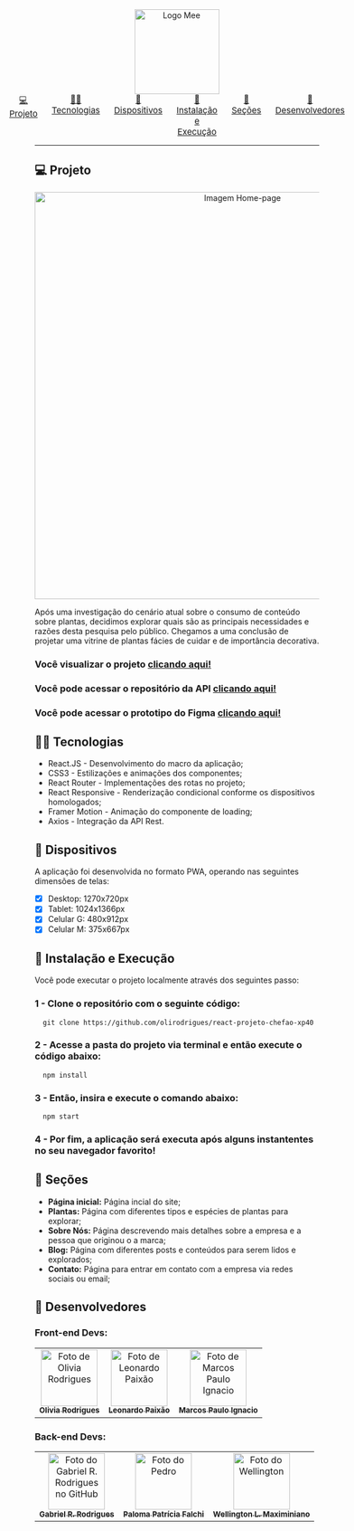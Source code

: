 <div align="center" >
    <div >
        <img  width="150px" src="https://mee-xp40.vercel.app/static/media/logoMee.294e1f336ffa9280eed1d4b04f330395.svg" alt="Logo Mee"/>
    </div>
    <div style="display: flex; gap: 25px; justify-content: center; font-size: 15px ">
        <a href="#-projeto"> 💻 Projeto</a>
        <a href="#-tecnologias"> 👩‍💻 Tecnologias</a>
        <a href="#-dispositivos"> 📱 Dispositivos</a>
        <a href="#-instalaçãoo-e-execução"> 🚀 Instalação e Execução </a>
        <a href="#-seções"> 📌 Seções</a>
        <a href="#-desenvolvedores"> 🤝 Desenvolvedores</a>
    </div>
</div>

---

## 💻 Projeto

<div align="center">
<img  width="720px" heigth="420px" src="https://gabezrodz.github.io/imagens-chefao-xp40/home/home-readme.png" alt="Imagem Home-page" />
</div>
<p>
Após uma investigação do cenário atual sobre o consumo de conteúdo sobre plantas, decidimos explorar quais são as principais necessidades e razões desta pesquisa pelo público. Chegamos a uma conclusão de projetar uma vitrine de plantas fácies de cuidar e de importância decorativa.
</p>

### Você visualizar o projeto <a href="https://mee-xp40.vercel.app/">clicando aqui!</a>

### Você pode acessar o repositório da API <a href="https://github.com/olirodrigues/api-projeto-chefao-xp40">clicando aqui!</a>

### Você pode acessar o prototipo do Figma <a href="https://www.figma.com/file/cM2C7bF174277en96u15jG/Desafio-Chefao---Plantas?node-id=2%3A2">clicando aqui!</a>

## 👩‍💻 Tecnologias

- React.JS - Desenvolvimento do macro da aplicação;
- CSS3 - Estilizações e animações dos componentes;
- React Router - Implementações des rotas no projeto;
- React Responsive - Renderização condicional conforme os dispositivos homologados;
- Framer Motion - Animação do componente de loading;
- Axios - Integração da API Rest.

## 📱 Dispositivos

A aplicação foi desenvolvida no formato PWA, operando nas seguintes dimensões de telas:

- [x] Desktop: 1270x720px
- [x] Tablet: 1024x1366px
- [x] Celular G: 480x912px
- [x] Celular M: 375x667px

## 🚀 Instalação e Execução

Você pode executar o projeto localmente através dos seguintes passo:

### 1 - Clone o repositório com o seguinte código:

```
  git clone https://github.com/olirodrigues/react-projeto-chefao-xp40
```

### 2 - Acesse a pasta do projeto via terminal e então execute o código abaixo:

```
  npm install
```

### 3 - Então, insira e execute o comando abaixo:

```
  npm start
```

### 4 - Por fim, a aplicação será executa após alguns instantentes no seu navegador favorito!

## 📌 Seções

- **Página inicial:** Página incial do site;
- **Plantas:** Página com diferentes tipos e espécies de plantas para explorar;
- **Sobre Nós:** Página descrevendo mais detalhes sobre a empresa e a pessoa que originou o a marca;
- **Blog:** Página com diferentes posts e conteúdos para serem lidos e explorados;
- **Contato:** Página para entrar em contato com a empresa via redes sociais ou email;

## 🤝 Desenvolvedores

### Front-end Devs:

<table>
  <tr>
   	<td align="center">
      	<a href="https://github.com/olirodrigues">
        <img src="https://avatars.githubusercontent.com/u/68714933?v=4" width="100px;" alt="Foto de Olivia Rodrigues"/><br>
        <sub>
          <b>Olivia Rodrigues</b>
        </sub>
      </a>
    </td>
    <td align="center">
      <a href="https://github.com/Leox95">
        <img src="https://avatars.githubusercontent.com/u/90721193?v=4" width="100px;" alt="Foto de Leonardo Paixão"/><br>
        <sub>
          <b>Leonardo Paixão</b>
        </sub>
      </a>
    </td>
     <td align="center">
      <a href="https://github.com/Marcos-Ignacio">
        <img src="https://avatars.githubusercontent.com/u/94194033?v=4" width="100px;" alt="Foto de Marcos Paulo Ignacio"/><br>
        <sub>
          <b>Marcos Paulo Ignacio</b>
        </sub>
      </a>
    </td>
  </tr>
</table>

### Back-end Devs:

<table>
  <tr>
    <td align="center">
      <a href="https://github.com/gabezrodz">
        <img src="https://avatars.githubusercontent.com/u/84934507?s=400&u=2121f2fa27f160de9fc31e854e4353169dfa9f4e&v=4" width="100px;" alt="Foto do Gabriel R. Rodrigues no GitHub"/><br>
        <sub>
          <b>Gabriel R. Rodrigues</b>
        </sub>
      </a>
    </td>
    <td align="center">
      <a href="https://github.com/palomapfalchi">
        <img src="https://avatars.githubusercontent.com/u/85750919?v=4" width="100px;" alt="Foto do Pedro"/><br>
        <sub>
          <b>Paloma Patrícia Falchi</b>
        </sub>
      </a>
    </td>
     <td align="center">
      <a href="https://github.com/WellingtonMax">
        <img src="https://avatars.githubusercontent.com/u/83736385?v=4" width="100px;" alt="Foto do Wellington"/><br>
        <sub>
          <b>Wellington L. Maximiniano</b>
        </sub>
      </a>
    </td>
  </tr>
</table>
